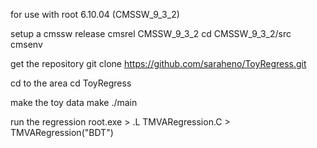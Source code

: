 for use with root 6.10.04 (CMSSW_9_3_2)


setup a cmssw release
    cmsrel CMSSW_9_3_2
    cd CMSSW_9_3_2/src
    cmsenv

get the repository
    git clone https://github.com/saraheno/ToyRegress.git


cd to the area
   cd ToyRegress


make the toy data
   make
   ./main


run the regression
  root.exe
     > .L TMVARegression.C
     > TMVARegression("BDT")